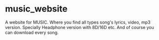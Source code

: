 # music_website
A website for MUSIC. Where you find all types song's lyrics, video, mp3 version. Specially Headphone version with 8D/16D etc. And of course you can download every song. 
